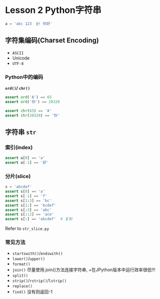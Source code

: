 # Lesson 2 Python字符串

```python
a = 'abc 123  @! 你好'
```

## 字符集编码(Charset Encoding)

- `ASCII`
- Unicode
- `UTF-8`

### Python中的编码

**`ord()`/ `chr()`**

```python
assert ord('A') == 65
assert ord('你') == 20320

assert chr(65) == 'A'
assert chr(20320) == '你'
```

## 字符串 `str`

### 索引(index)

```python
assert a[0] == 'a'
assert a[-1] == '好'
```

### 分片(slice)

```python
s = 'abcdef'
assert s[0] == 'a'
assert s[-1] == 'f'
assert s[1:3] == 'bc'
assert s[1:] == 'bcdef'
assert s[:3] == 'abc'
assert s[::2] == 'ace'
assert s[:] == 'abcdef'  # 复制
```

Refer to `str_slice.py`

### 常见方法

- `startswith()`/`endswith()`
- `lower()`/`upper()`
- `format()`
- `join()` 尽量使用.join()方法连接字符串, +在JPython版本中运行效率很低!!!
- `split()`
- `strip()`/`rstrip()`/`lstrip()`
- `replace()`
- `find()` 没有则返回-1

